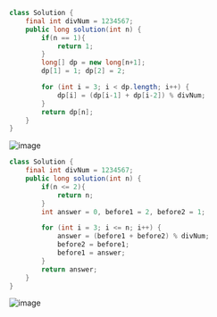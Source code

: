 ```java
class Solution {
    final int divNum = 1234567;
    public long solution(int n) {
        if(n == 1){
            return 1;
        }
        long[] dp = new long[n+1];
        dp[1] = 1; dp[2] = 2;

        for (int i = 3; i < dp.length; i++) {
            dp[i] = (dp[i-1] + dp[i-2]) % divNum;
        }
        return dp[n];
    }
}
```
![image](https://github.com/alswo1212/CNF_codingTest_sturdy/assets/92290312/0faacb56-6209-4717-81a4-8327a8c08a95)

```java
class Solution {
    final int divNum = 1234567;
    public long solution(int n) {
        if(n <= 2){
            return n;
        }
        int answer = 0, before1 = 2, before2 = 1;

        for (int i = 3; i <= n; i++) {
            answer = (before1 + before2) % divNum;
            before2 = before1;
            before1 = answer;
        }
        return answer;
    }
}
```
![image](https://github.com/alswo1212/CNF_codingTest_sturdy/assets/92290312/041c6bb0-5436-46af-a7d1-4f975638266a)
